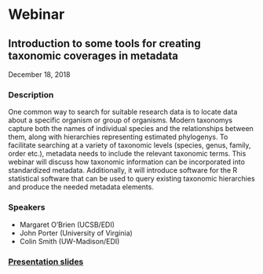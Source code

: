 # Webinar

## Introduction to some tools for creating taxonomic coverages in metadata 

December 18, 2018

### Description

One common way to search for suitable research data is to locate data about a specific organism or group of organisms. Modern taxonomys capture both the names of individual species and the relationships between them, along with hierarchies representing estimated phylogenys. To facilitate searching at a variety of taxonomic levels (species, genus, family, order etc.), metadata needs to include the relevant taxonomic terms. This webinar will discuss how taxonomic information can be incorporated into standardized metadata. Additionally, it will introduce software for the R statistical software that can be used to query existing taxonomic hierarchies and produce the needed metadata elements.

### Speakers
* Margaret O’Brien (UCSB/EDI)
* John Porter (University of Virginia)
* Colin Smith (UW-Madison/EDI)

### [Presentation slides](https://github.com/EDIorg/webinar_presentations/blob/f73bf382975bba04018ca85f327231408dfcf102/2018-12-18%20Challenges%20of%20Taxonomy%20&%20Systematics.pdf)

<!-- Webinars -->

